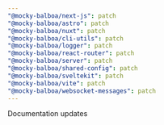 ```yaml
---
"@mocky-balboa/next-js": patch
"@mocky-balboa/astro": patch
"@mocky-balboa/nuxt": patch
"@mocky-balboa/cli-utils": patch
"@mocky-balboa/logger": patch
"@mocky-balboa/react-router": patch
"@mocky-balboa/server": patch
"@mocky-balboa/shared-config": patch
"@mocky-balboa/sveltekit": patch
"@mocky-balboa/vite": patch
"@mocky-balboa/websocket-messages": patch
---
```


Documentation updates
